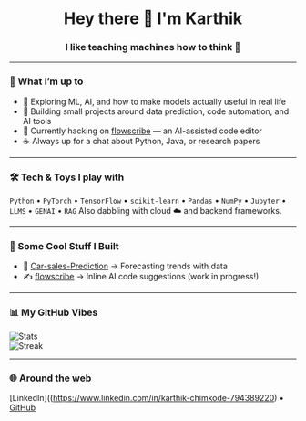 <h1 align="center">Hey there 👋 I'm Karthik</h1>
<h3 align="center">I like teaching machines how to think 🤖</h3>

---

### 🌟 What I’m up to
- 🧠 Exploring ML, AI, and how to make models actually useful in real life  
- 🔨 Building small projects around data prediction, code automation, and AI tools  
- 🚀 Currently hacking on [flowscribe](https://github.com/KarthikChimkode/flowscribe) — an AI-assisted code editor  
- ☕ Always up for a chat about Python, Java, or research papers  

---

### 🛠️ Tech & Toys I play with
`Python` • `PyTorch` • `TensorFlow` • `scikit-learn` • `Pandas` • `NumPy` • `Jupyter` • `LLMS` • `GENAI` • `RAG`
Also dabbling with cloud ☁️ and backend frameworks.  

---

### 🔬 Some Cool Stuff I Built
- 🚗 [Car-sales-Prediction](https://github.com/KarthikChimkode/Car-sales-Prediciton) → Forecasting trends with data  
- ✍️ [flowscribe](https://github.com/KarthikChimkode/flowscribe) → Inline AI code suggestions (work in progress!)  

---

### 📊 My GitHub Vibes
![Stats](https://github-readme-stats.vercel.app/api?username=KarthikChimkode&show_icons=true&theme=radical)  
![Streak](https://github-readme-streak-stats.herokuapp.com/?user=KarthikChimkode&theme=dark)  

---

### 🌐 Around the web
[LinkedIn]((https://www.linkedin.com/in/karthik-chimkode-794389220) • [GitHub](https://github.com/KarthikChimkode)  

